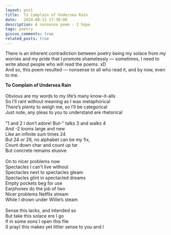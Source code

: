 ```yaml
---
layout: post
title:  To Complain of Undersea Rain
date:   2024-08-11 17:30:00
description: A nonsense poem - I hope
tags: poetry
giscus_comments: true
related_posts: true
---
```


There is an inherent contradiction between poetry being my solace from my worries and my pride that I promote shamelessly — sometimes, I need to write about people who will read the poems. xD<br>And so, this poem resulted — nonsense to all who read it, and by now, even to me.

<div class="poem">
<b>To Complain of Undersea Rain</b><br><br>Obvious are my words to my life’s many know-it-alls<br>So I’ll rant without meaning as I wax metaphorical<br>There’s plenty to weigh me, so I’ll be categorical<br>Just note, any pleas to you to understand are rhetorical<br><br>"1 and 2 I don’t adore! But-" talks 3 and walks 4<br>And -2 looms large and new<br>Like an infinite sum times 24<br>But 24 or 26, no alphabet can be my fix,<br>Count down char and count up tar<br>But concrete remains elusive<br><br>On to nicer problems now<br>Spectacles I can’t live without<br>Spectacles next to spectacles gleam<br>Spectacles glint in spectacled dreams<br>Empty pockets beg for use<br>Earphones do the job of two<br>Nicer problems Netflix stream<br>While I drown under Willie’s steam<br><br>Sense this lacks, and intended so<br>But take this solace ere I go<br>If in some eons I open this file<br>(I pray) this makes yet littler sense to you and I</div>

